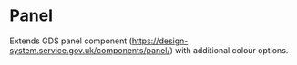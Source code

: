 # Panel

Extends GDS panel component (https://design-system.service.gov.uk/components/panel/) with additional colour options.